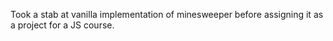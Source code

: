 Took a stab at vanilla implementation of minesweeper before assigning it as a project for a JS course.
